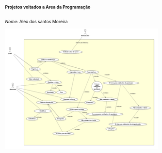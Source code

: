 **Projetos voltados a Area da Programação**
 
<br>*Nome:* Alex dos santos Moreira



![Sistema_Biblioteca-Alex dos santos.png](https://github.com/alexsiks/alexsiks/blob/main/Sistema_Biblioteca-Alex%20dos%20santos.png?raw=true)
##
